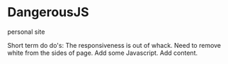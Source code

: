 # DangerousJS
personal site


Short term do do's:
The responsiveness is out of whack.
Need to remove white from the sides of page.
Add some Javascript.
Add content.
